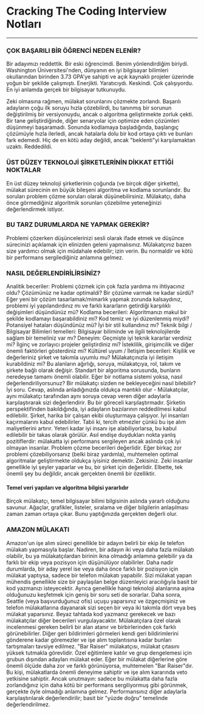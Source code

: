 # Cracking The Coding Interview Notları
--------------------------------------------------
### ÇOK BAŞARILI BİR ÖĞRENCİ NEDEN ELENİR? 

Bir adayımızı reddettik. Bir eski öğrencimdi. Benim yönlendirdiğim biriydi. Washington Üniversitesi'nden, dünyanın en iyi bilgisayar bilimleri okullarından birinden 3.73 GPA'ye sahipti ve açık kaynaklı projeler üzerinde yoğun bir şekilde çalışmıştı. Enerjikti. Yaratıcıydı. Keskindi. Çok çalışıyordu. En iyi anlamda gerçek bir bilgisayar tutkunuydu.

Zeki olmasına rağmen, mülakat sorunlarını çözmekte zorlandı. Başarılı adayların çoğu ilk soruyu hızla çözebilirdi, bu tanınmış bir sorunun  değiştirilmiş bir versiyonuydu, ancak o algoritma geliştirmekte zorluk çekti. Bir tane geliştirdiğinde, diğer senaryolar için optimize eden çözümleri düşünmeyi başaramadı. Sonunda kodlamaya başladığında, başlangıç çözümüyle  hızla ilerledi, ancak hatalarla dolu bir kod ortaya çıktı ve bunları fark edemedi. Hiç de en kötü aday değildi, ancak "beklenti"yi karşılamaktan uzaktı. Reddedildi.

### ÜST DÜZEY TEKNOLOJİ ŞİRKETLERİNİN DİKKAT ETTİĞİ NOKTALAR
En üst düzey teknoloji şirketlerinin çoğunda (ve birçok diğer şirkette), mülakat sürecinin en büyük bileşeni algoritma ve kodlama sorunlarıdır. Bu soruları problem çözme soruları olarak düşünebilirsiniz. Mülakatçı, daha önce görmediğiniz algoritmik sorunları çözebilme yeteneğinizi değerlendirmek istiyor.

### BU TARZ DURUMLARDA NE YAPMAK GEREKİR?
Problemi çözerken düşüncelerinizi sesli olarak ifade etmek ve düşünce sürecinizi açıklamak için elinizden geleni yapmalısınız. Mülakatçınız bazen size yardımcı olmak için müdahale edebilir; izin verin. Bu normaldir ve kötü bir performans sergilediğiniz anlamına gelmez. 

### NASIL DEĞERLENDİRİLİRSİNİZ?
Analitik beceriler: Problemi çözmek için çok fazla yardıma mı ihtiyacınız oldu? Çözümünüz ne kadar optimaldi? Bir çözüme varmak ne kadar sürdü? Eğer yeni bir çözüm tasarlamak/mimarlık yapmak zorunda kalsaydınız, problemi iyi yapılandırdınız mı ve farklı kararların getirdiği karşılıklı değişimleri düşündünüz mü?
Kodlama becerileri: Algoritmanızı makul bir şekilde kodlamayı başarabildiniz mi? Kod temiz ve iyi düzenlenmiş miydi? Potansiyel hataları düşündünüz mü? İyi bir stil kullandınız mı?
Teknik bilgi / Bilgisayar Bilimleri temelleri: Bilgisayar biliminde ve ilgili teknolojilerde sağlam bir temeliniz var mı?
Deneyim: Geçmişte iyi teknik kararlar verdiniz mi? İlginç ve zorlayıcı projeler geliştirdiniz mi? İsteklilik, girişimcilik ve diğer önemli faktörleri gösterdiniz mi?
Kültürel uyum / İletişim becerileri: Kişilik ve değerleriniz şirket ve takımla uyumlu mu? Mülakatçınızla iyi iletişim kurabildiniz mi?
Bu alanların ağırlığı, soruya, mülakatçıya, rol, takım ve şirkete bağlı olarak değişir. Standart bir algoritma sorusunda, bunların neredeyse tamamı önemli olabilir.
Eğer bir notlama sistemi yoksa, nasıl değerlendiriliyorsunuz? Bir mülakatçı sizden ne bekleyeceğini nasıl bilebilir? İyi soru. Cevap, aslında anladığınızda oldukça mantıklı olur - Mülakatçılar, aynı mülakatçı tarafından aynı soruya cevap veren diğer adaylarla karşılaştırarak sizi değerlendirir. Bu bir göreceli karşılaştırmadır.
Şirketin perspektifinden bakıldığında, iyi adayların bazılarının reddedilmesi kabul edilebilir. Şirket, harika bir çalışan ekibi oluşturmaya çalışıyor. İyi insanları kaçırmalarını kabul edebilirler. Tabii ki, tercih etmezler çünkü bu işe alım maliyetlerini artırır. Yeteri kadar iyi insanı işe alabiliyorlarsa, bu kabul edilebilir bir takas olarak görülür.
Asıl endişe duydukları nokta yanlış pozitiflerdir: mülakatta iyi performans sergileyen ancak aslında çok iyi olmayan insanlar.
Problem çözme becerileri değerlidir.
Eğer birkaç zor problemi çözebiliyorsanız (belki biraz yardımla), muhtemelen optimal algoritmalar geliştirmekte oldukça iyisiniz demektir. Zekisiniz.
Zeki insanlar genellikle iyi şeyler yaparlar ve bu, bir şirket için değerlidir. Elbette, tek önemli şey bu değildir, ancak gerçekten önemli bir özelliktir.
#### Temel veri yapıları ve algoritma bilgisi yararlıdır
Birçok mülakatçı, temel bilgisayar bilimi bilgisinin aslında yararlı olduğunu savunur. Ağaçlar, grafikler, listeler, sıralama ve diğer bilgilerin anlaşılması zaman zaman ortaya çıkar. Bunu yaptığınızda gerçekten değerli olur.

### AMAZON MÜLAKATI

Amazon'un işe alım süreci genellikle bir adayın belirli bir ekip ile telefon mülakatı yapmasıyla başlar. Nadiren, bir adayın iki veya daha fazla mülakatı olabilir, bu ya mülakatçılardan birinin ikna olmadığı anlamına gelebilir ya da farklı bir ekip veya pozisyon için düşünülüyor olabilirler. Daha nadir durumlarda, bir aday yerel ise veya daha önce farklı bir pozisyon için mülakat yaptıysa, sadece bir telefon mülakatı yapabilir.
Sizi mülakat yapan mühendis genellikle size bir paylaşılan belge düzenleyici aracılığıyla basit bir kod yazmanızı isteyecektir. Ayrıca genellikle hangi teknoloji alanlarına aşina olduğunuzu keşfetmek için geniş bir soru seti de sorarlar.
Daha sonra, Seattle (veya başvurduğunuz ofis) uçuşu yaparsınız ve özgeçmişiniz ve telefon mülakatlarına dayanarak sizi seçen bir veya iki takımla dört veya beş mülakat yaparsınız. Beyaz tahtada kod yazmanız gerekecek ve bazı mülakatçılar diğer becerileri vurgulayacaktır. Mülakatçılara özel olarak incelenmesi gereken belirli bir alan atanır ve birbirlerinden çok farklı görünebilirler. Diğer geri bildirimleri görmeleri kendi geri bildirimlerini gönderene kadar göremezler ve işe alım toplantısına kadar bunları tartışmaları tavsiye edilmez.
"Bar Raiser" mülakatçısı, mülakat çıtasını yüksek tutmakla görevlidir. Özel eğitimlere katılır ve grup dengelemesi için grubun dışından adayları mülakat eder. Eğer bir mülakat diğerlerine göre önemli ölçüde daha zor ve farklı görünüyorsa, muhtemelen "Bar Raiser"dır. Bu kişi, mülakatlarda önemli deneyime sahiptir ve işe alım kararında veto yetkisine sahiptir. Ancak unutmayın: sadece bu mülakatta daha fazla zorlandığınız için daha kötü bir performans sergiliyormuş gibi görünmek, gerçekte öyle olmadığı anlamına gelmez. Performansınız diğer adaylarla karşılaştırılarak değerlendirilir; basit bir "yüzde doğru" temelinde değerlendirilmez.




